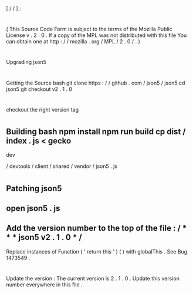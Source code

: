 [
/
/
]
:
#
(
This
Source
Code
Form
is
subject
to
the
terms
of
the
Mozilla
Public
License
v
.
2
.
0
.
If
a
copy
of
the
MPL
was
not
distributed
with
this
file
You
can
obtain
one
at
http
:
/
/
mozilla
.
org
/
MPL
/
2
.
0
/
.
)
#
Upgrading
json5
#
#
Getting
the
Source
bash
git
clone
https
:
/
/
github
.
com
/
json5
/
json5
cd
json5
git
checkout
v2
.
1
.
0
#
checkout
the
right
version
tag
#
#
Building
bash
npm
install
npm
run
build
cp
dist
/
index
.
js
<
gecko
-
dev
>
/
devtools
/
client
/
shared
/
vendor
/
json5
.
js
#
#
Patching
json5
-
open
json5
.
js
-
Add
the
version
number
to
the
top
of
the
file
:
/
*
*
*
json5
v2
.
1
.
0
*
/
-
Replace
instances
of
Function
(
'
return
this
'
)
(
)
with
globalThis
.
See
Bug
1473549
.
#
#
Update
the
version
:
The
current
version
is
2
.
1
.
0
.
Update
this
version
number
everywhere
in
this
file
.
